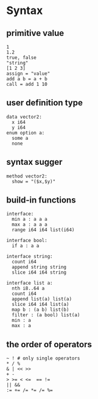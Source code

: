 # Syntax

## primitive value

```
1
1.2
true, false
"string"
[1 2 3]
assign = "value"
add a b = a + b
call = add 1 10
```

## user definition type

```
data vector2:
  x i64
  y i64
enum option a:
  some a
  none
```

## syntax sugger

```
method vector2:
  show = "($x,$y)"
```


## build-in functions

```
interface:
  min a : a a a
  max a : a a a
  range i64 i64 list(i64)

interface bool:
  if a : a a

interface string:
  count i64
  append string string
  slice i64 i64 string

interface list a:
  nth i8..64 a
  count i64
  append list(a) list(a)
  slice i64 i64 list(a)
  map b : (a b) list(b)
  filter : (a bool) list(a)
  min : a
  max : a
```

## the order of operators

```
~ ! # only single operators
* / %
& | << >>
+ -
> >= < <=  == !=
|| &&
:= += /= *= /= %=
```
